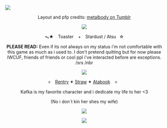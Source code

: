 ![](https://64.media.tumblr.com/d1589cf3ad1c832ceeaffd98c95b002a/67ed0709d442744e-c4/s1280x1920/93b45c59fc5c91655e6d247491547e975a935692.pnj)
<div align="center">

  Layout and pfp credits: [metalbody on Tumblr](https://www.tumblr.com/metalbody/770897865719644160/%F0%93%88%92-sunday-tumblr-layouts-f2u-w)

![](https://64.media.tumblr.com/b3e8ee5a7b1d7f2d27893be932fca3a5/67ed0709d442744e-a2/s2048x3072/66e0cdf6e7738e7583a16dd0c60daaa0213de090.pnj)

ᯓ★ ⠀Toaster⠀ + ⠀Stardust / Atsu⠀☆

**PLEASE READ:** Even if its not always on my status i'm not comfortable with this game as much as i used to.
I don't pretend quitting but for now please IWCUF, friends of friends or cool ppl i've interacted before are exceptions. /srs /nbr

![](https://64.media.tumblr.com/f212430850edcea486535f92be244b67/67ed0709d442744e-14/s1280x1920/8621c0680ed671322c2dad5db8bed8e856b8d097.pnj)

⟡ ⠀[Rentry](https://rentry.co/Nessun_Dorma) ✦ [Straw](https://sugarcloudexpress.straw.page/) ✦ [Atabook](https://toasterthefox.atabook.org/) ⠀⟡⠀

Kafka is my favorite character and i dedicate my life to her <3

(No i don`t kin her shes my wife)

![](https://64.media.tumblr.com/ebca36130cf669628c5f6a9c7fb3bda5/67ed0709d442744e-60/s2048x3072/9878ab5d61e841b7c6ca3d2a7ab7c0bfba62d76a.pnj)

![](https://64.media.tumblr.com/152aebbb9faeed7224fdb0379ef2a1db/67ed0709d442744e-69/s1280x1920/8e8ae91e786c7257d1df5152e5c6b8eb8690e371.pnj)
<!--
**ToasterTheFox/ToasterTheFox** is a ✨ _special_ ✨ repository because its `README.md` (this file) appears on your GitHub profile.

Here are some ideas to get you started:

- 🔭 I’m currently working on ...
- 🌱 I’m currently learning ...
- 👯 I’m looking to collaborate on ...
- 🤔 I’m looking for help with ...
- 💬 Ask me about ...
- 📫 How to reach me: ...
- 😄 Pronouns: ...
- ⚡ Fun fact: ...
-->
